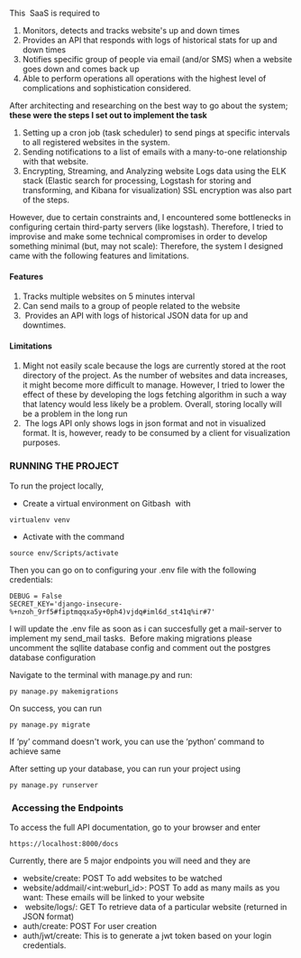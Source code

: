This  SaaS is required to 

1.  Monitors, detects and tracks website's up and down times
2.  Provides an API that responds with logs of historical stats for up and down times
3.  Notifies specific group of people via email (and/or SMS) when a website goes down and comes back up
4.  Able to perform operations all operations with the highest level of complications and sophistication considered.

After architecting and researching on the best way to go about the system; **these were the steps I set out to implement the task**

1.  Setting up a cron job (task scheduler) to send pings at specific intervals to all registered websites in the system. 
2.  Sending notifications to a list of emails with a many-to-one relationship with that website. 
3.  Encrypting, Streaming, and Analyzing website Logs data using the ELK stack (Elastic search for processing, Logstash for storing and transforming, and Kibana for visualization) SSL encryption was also part of the steps. 

However, due to certain constraints  and, I encountered some bottlenecks in configuring certain third-party servers (like logstash). Therefore, I tried to improvise and make some technical compromises in order to develop something minimal (but, may not scale): Therefore, the system I designed came with the following features and limitations.

#### Features

1.  Tracks multiple websites on 5 minutes interval
2.  Can send mails to a group of people related to the website
3.   Provides an API with logs of historical JSON data for up and downtimes. 

#### Limitations

1.  Might not easily scale because the logs are currently stored at the root directory of the project. As the number of websites and data increases, it might become more difficult to manage. However, I tried to lower the effect of these by developing the logs fetching algorithm in such a way that latency would less likely be a problem. Overall, storing locally will be a problem in the long run
2.   The logs API only shows logs in json format and not in visualized format. It is, however, ready to be consumed by a client for visualization purposes.

### RUNNING THE PROJECT

To run the project locally, 

*   Create a virtual environment on Gitbash  with 

```plaintext
virtualenv venv 
```

*   Activate with the command 

```plaintext
source env/Scripts/activate
```

Then you can go on to configuring your .env file with the following credentials:

```plaintext
DEBUG = False
SECRET_KEY='django-insecure-%+nzoh_9rf5#fiptmqqxa5y+0ph4)vjdq#iml6d_st41q%ir#7'
```

I will update the .env file as soon as i can succesfully get a mail-server to implement my send\_mail tasks. 
Before making migrations please uncomment the sqllite database config and comment out the postgres database configuration

Navigate to the terminal with manage.py and run: 

```plaintext
py manage.py makemigrations
```

On success, you can run 

```plaintext
py manage.py migrate 
```

If ‘py’ command doesn't work, you can use the ‘python’ command to achieve same 

After setting up your database, you can run your project using 

```plaintext
py manage.py runserver
```

###  Accessing the Endpoints 

To access the full API documentation, go to your browser and enter 

```plaintext
https://localhost:8000/docs
```

Currently, there are 5 major endpoints you will need and they are 

*   website/create: POST To add websites to be watched 
*   website/addmail/\<int:weburl\_id>: POST To add as many mails as you want: These emails will be linked to your website 
*    website/logs/: GET To retrieve data of a particular website (returned in JSON format)
*   auth/create: POST For user creation 
*   auth/jwt/create: This is to generate a jwt token based on your login credentials. 
